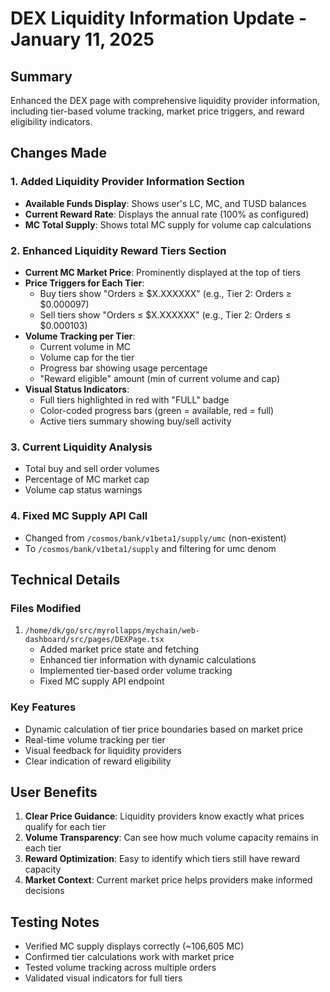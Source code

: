 # DEX Liquidity Information Update - January 11, 2025

## Summary
Enhanced the DEX page with comprehensive liquidity provider information, including tier-based volume tracking, market price triggers, and reward eligibility indicators.

## Changes Made

### 1. Added Liquidity Provider Information Section
- **Available Funds Display**: Shows user's LC, MC, and TUSD balances
- **Current Reward Rate**: Displays the annual rate (100% as configured)
- **MC Total Supply**: Shows total MC supply for volume cap calculations

### 2. Enhanced Liquidity Reward Tiers Section
- **Current MC Market Price**: Prominently displayed at the top of tiers
- **Price Triggers for Each Tier**: 
  - Buy tiers show "Orders ≥ $X.XXXXXX" (e.g., Tier 2: Orders ≥ $0.000097)
  - Sell tiers show "Orders ≤ $X.XXXXXX" (e.g., Tier 2: Orders ≤ $0.000103)
- **Volume Tracking per Tier**:
  - Current volume in MC
  - Volume cap for the tier
  - Progress bar showing usage percentage
  - "Reward eligible" amount (min of current volume and cap)
- **Visual Status Indicators**:
  - Full tiers highlighted in red with "FULL" badge
  - Color-coded progress bars (green = available, red = full)
  - Active tiers summary showing buy/sell activity

### 3. Current Liquidity Analysis
- Total buy and sell order volumes
- Percentage of MC market cap
- Volume cap status warnings

### 4. Fixed MC Supply API Call
- Changed from `/cosmos/bank/v1beta1/supply/umc` (non-existent)
- To `/cosmos/bank/v1beta1/supply` and filtering for umc denom

## Technical Details

### Files Modified
1. `/home/dk/go/src/myrollapps/mychain/web-dashboard/src/pages/DEXPage.tsx`
   - Added market price state and fetching
   - Enhanced tier information with dynamic calculations
   - Implemented tier-based order volume tracking
   - Fixed MC supply API endpoint

### Key Features
- Dynamic calculation of tier price boundaries based on market price
- Real-time volume tracking per tier
- Visual feedback for liquidity providers
- Clear indication of reward eligibility

## User Benefits
1. **Clear Price Guidance**: Liquidity providers know exactly what prices qualify for each tier
2. **Volume Transparency**: Can see how much volume capacity remains in each tier
3. **Reward Optimization**: Easy to identify which tiers still have reward capacity
4. **Market Context**: Current market price helps providers make informed decisions

## Testing Notes
- Verified MC supply displays correctly (~106,605 MC)
- Confirmed tier calculations work with market price
- Tested volume tracking across multiple orders
- Validated visual indicators for full tiers